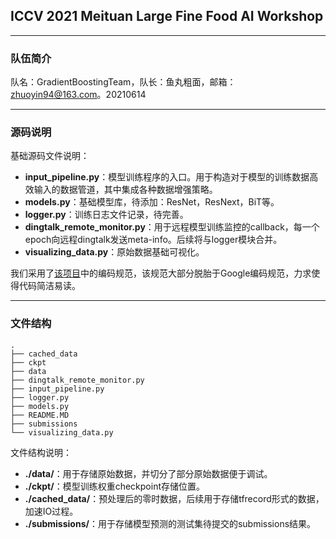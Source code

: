 ## ICCV 2021 Meituan Large Fine Food AI Workshop

---
### **队伍简介**

队名：GradientBoostingTeam，队长：鱼丸粗面，邮箱：zhuoyin94@163.com。20210614

---
### **源码说明**

基础源码文件说明：
- **input_pipeline.py**：模型训练程序的入口。用于构造对于模型的训练数据高效输入的数据管道，其中集成各种数据增强策略。
- **models.py**：基础模型库，待添加：ResNet，ResNext，BiT等。
- **logger.py**：训练日志文件记录，待完善。
- **dingtalk_remote_monitor.py**：用于远程模型训练监控的callback，每一个epoch向远程dingtalk发送meta-info。后续将与logger模块合并。
- **visualizing_data.py**：原始数据基础可视化。

我们采用了[该项目](https://github.com/MichaelYin1994/python-style-guide)中的编码规范，该规范大部分脱胎于Google编码规范，力求使得代码简洁易读。

---
### **文件结构**

```
.
├── cached_data
├── ckpt
├── data
├── dingtalk_remote_monitor.py
├── input_pipeline.py
├── logger.py
├── models.py
├── README.MD
├── submissions
└── visualizing_data.py
```

文件结构说明：
- **./data/**：用于存储原始数据，并切分了部分原始数据便于调试。
- **./ckpt/**：模型训练权重checkpoint存储位置。
- **./cached_data/**：预处理后的零时数据，后续用于存储tfrecord形式的数据，加速IO过程。
- **./submissions/**：用于存储模型预测的测试集待提交的submissions结果。
